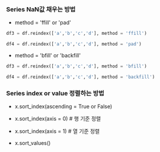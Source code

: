 ### Series NaN값 채우는 방법 
* method = 'ffill' or 'pad' 
 ```python
df3 = df.reindex(['a','b','c','d'], method = 'ffill')

df4 = df.reindex(['a','b','c','d'], method = 'pad')
```
* method = 'bfill' or 'backfill' 

```python
df3 = df.reindex(['a','b','c','d'], method = 'bfill')

df4 = df.reindex(['a','b','c','d'], method = 'backfill')
```

### Series index or value 정렬하는 방법 
* x.sort_index(ascending = True or False)
* x.sort_index(axis = 0) # 행 기준 정렬
* x.sort_index(axis = 1) # 열 기준 정렬 

* x.sort_values()

